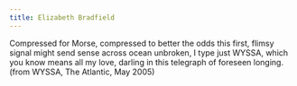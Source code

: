 ```yaml
---
title: Elizabeth Bradfield
---
```


Compressed for Morse, compressed to better the odds
this first, flimsy signal might send sense across ocean
unbroken, I type just WYSSA, which you know means
all my love, darling in this telegraph of foreseen
longing. (from WYSSA, The Atlantic, May 2005)
